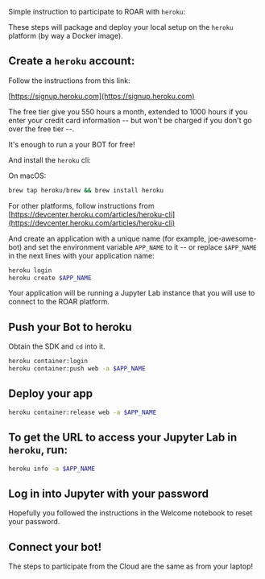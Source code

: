 Simple instruction to participate to ROAR with `heroku`:

These steps will package and deploy your local setup on the `heroku` platform (by way a Docker image).

## Create a `heroku` account:

Follow the instructions from this link:

[https://signup.heroku.com](https://signup.heroku.com)

The free tier give you 550 hours a month, extended to 1000 hours if you enter your credit card information -- but won't be charged if you don't go over the free tier --.

It's enough to run a your BOT for free!

And install the `heroku` cli:

On macOS:

```sh
brew tap heroku/brew && brew install heroku
```

For other platforms, follow instructions from [https://devcenter.heroku.com/articles/heroku-cli](https://devcenter.heroku.com/articles/heroku-cli)

And create an application with a unique name (for example, joe-awesome-bot) and set the environment variable `APP_NAME` to it -- or replace `$APP_NAME` in the next lines with your application name:

```sh
heroku login
heroku create $APP_NAME
```

Your application will be running a Jupyter Lab instance that you will use to connect to the ROAR platform.

## Push your Bot to heroku

Obtain the SDK and `cd` into it.

```sh
heroku container:login
heroku container:push web -a $APP_NAME 
```

## Deploy your app

```sh
heroku container:release web -a $APP_NAME
```

## To get the URL to access your Jupyter Lab in `heroku`, run:

```sh
heroku info -a $APP_NAME
```

## Log in into Jupyter with your password

Hopefully you followed the instructions in the Welcome notebook to reset your password.

## Connect your bot!

The steps to participate from the Cloud are the same as from your laptop!

